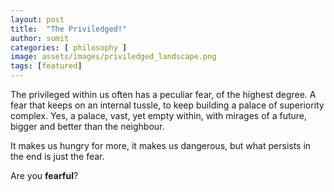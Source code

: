 ```yaml
---
layout: post
title:  "The Priviledged!"
author: sumit
categories: [ philosophy ]
image: assets/images/priviledged_landscape.png
tags: [featured]
---
```

The privileged within us often has a peculiar fear, of the highest degree. A fear that keeps on an internal tussle, to keep building a palace of superiority complex. Yes, a palace, vast, yet empty within, with mirages of a future, bigger and better than the neighbour.

It makes us hungry for more, it makes us dangerous, but what persists in the end is just the fear.

Are you **fearful**?
